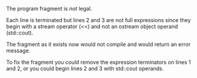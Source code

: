 The program fragment is _not_ legal.

Each line is terminated but lines 2 and 3 are not full expressions since they begin with a stream operator  (<<) and not an ostream object operand (std::cout).

The fragment as it exists now would not compile and would return an error message.

To fix the fragment you could remove the expression terminators on lines 1 and 2, or you could begin lines 2 and 3 with std::cout operands.